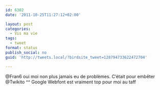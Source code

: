 ```yaml
---
id: 6302
date: '2011-10-25T11:27:12+02:00'

layout: post
categories:
  - Vis ma vie
tags:
  - tweet
format: status
publish_social: no
guid: 'http://tweets.local/?birdsite_tweet=128794733622472704'

---
```


@Fran6 oui moi non plus jamais eu de problèmes. C’était pour embêter @Twikito ^^ Google Webfont est vraiment top pour moi au taff